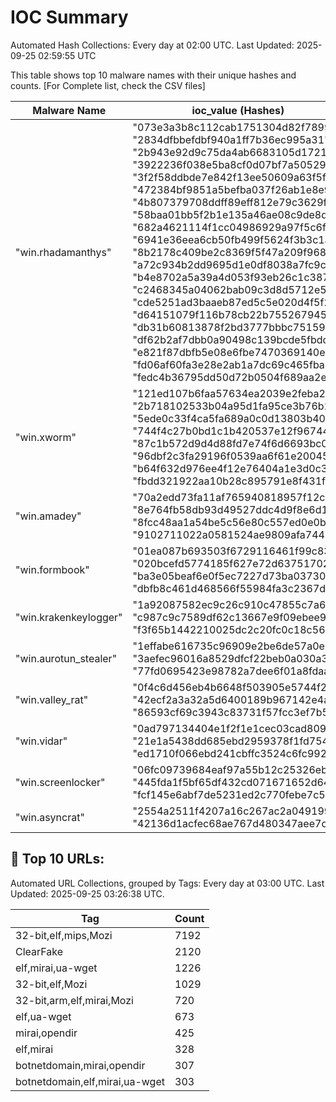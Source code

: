 # IOC Summary

Automated Hash Collections: Every day at 02:00 UTC. Last Updated: 2025-09-25 02:59:55 UTC

This table shows top 10 malware names with their unique hashes and counts. [For Complete list, check the CSV files]

| Malware Name | ioc_value (Hashes) | Count |
|--------------|--------------------|-------|
|  "win.rhadamanthys" |  "073e3a3b8c112cab1751304d82f78997"<br> "2834dfbbefdbf940a1ff7b36ec995a31"<br> "2b943e92d9c75da4ab6683105d1721a6"<br> "3922236f038e5ba8cf0d07bf7a505294"<br> "3f2f58ddbde7e842f13ee50609a63f5f"<br> "472384bf9851a5befba037f26ab1e8e9"<br> "4b807379708ddff89eff812e79c3629f"<br> "58baa01bb5f2b1e135a46ae08c9de8dd"<br> "682a4621114f1cc04986929a97f5c6f5"<br> "6941e36eea6cb50fb499f5624f3b3c1a"<br> "8b2178c409be2c8369f5f47a209f968b"<br> "a72c934b2dd9695d1e0df8038a7fc9c4"<br> "b4e8702a5a39a4d053f93eb26c1c3870"<br> "c2468345a04062bab09c3d8d5712e56f"<br> "cde5251ad3baaeb87ed5c5e020d4f5f2"<br> "d64151079f116b78cb22b755267945f5"<br> "db31b60813878f2bd3777bbbc7515932"<br> "df62b2af7dbb0a90498c139bcde5fbdd"<br> "e821f87dbfb5e08e6fbe7470369140e2"<br> "fd06af60fa3e28e2ab1a7dc69c465fba"<br> "fedc4b36795dd50d72b0504f689aa2e7" | 21 |
|  "win.xworm" |  "121ed107b6faa57634ea2039e2feba2e"<br> "2b718102533b04a95d1fa95ce3b76b2a"<br> "5ede0c33f4ca5fa689a0c0d13803b401"<br> "744f4c27b0bd1c1b420537e12f96744f"<br> "87c1b572d9d4d88fd7e74f6d6693bc03"<br> "96dbf2c3fa29196f0539aa6f61e20045"<br> "b64f632d976ee4f12e76404a1e3d0c3a"<br> "fbdd321922aa10b28c895791e8f431f8" | 8 |
|  "win.amadey" |  "70a2edd73fa11af765940818957f12ca"<br> "8e764fb58db93d49527ddc4d9f8e6d11"<br> "8fcc48aa1a54be5c56e80c557ed0e0bf"<br> "9102711022a0581524ae9809afa7449c" | 4 |
|  "win.formbook" |  "01ea087b693503f6729116461f99c83f"<br> "020bcefd5774185f627e72d63751702e"<br> "ba3e05beaf6e0f5ec7227d73ba03730c"<br> "dbfb8c461d468566f55984fa3c2367d1" | 4 |
|  "win.krakenkeylogger" |  "1a92087582ec9c26c910c47855c7a6cb"<br> "c987c9c7589df62c13667e9f09ebee99"<br> "f3f65b1442210025dc2c20fc0c18c568" | 3 |
|  "win.aurotun_stealer" |  "1effabe616735c96909e2be6de57a0e1"<br> "3aefec96016a8529dfcf22beb0a030a3"<br> "77fd0695423e98782a7dee6f01a8fdaa" | 3 |
|  "win.valley_rat" |  "0f4c6d456eb4b6648f503905e5744f2c"<br> "42ecf2a3a32a5d6400189b967142e4ab"<br> "86593cf69c3943c83731f57fcc3ef7b5" | 3 |
|  "win.vidar" |  "0ad797134404e1f2f1e1cec03cad8090"<br> "21e1a5438dd685ebd2959378f1fd754e"<br> "ed1710f066ebd241cbffc3524c6fc992" | 3 |
|  "win.screenlocker" |  "06fc09739684eaf97a55b12c25326eb5"<br> "445fda1f5bf65df432cd071671652d64"<br> "fcf145e6abf7de5231ed2c770febe7c5" | 3 |
|  "win.asyncrat" |  "2554a2511f4207a16c267ac2a049199a"<br> "42136d1acfec68ae767d480347aee7ce" | 2 |

<!-- url_summary_start -->
## 🔗 Top 10 URLs:

Automated URL Collections, grouped by Tags: Every day at 03:00 UTC. Last Updated: 2025-09-25 03:26:38 UTC.

| Tag | Count |
|-----|-------|
| 32-bit,elf,mips,Mozi | 7192 |
| ClearFake | 2120 |
| elf,mirai,ua-wget | 1226 |
| 32-bit,elf,Mozi | 1029 |
| 32-bit,arm,elf,mirai,Mozi | 720 |
| elf,ua-wget | 673 |
| mirai,opendir | 425 |
| elf,mirai | 328 |
| botnetdomain,mirai,opendir | 307 |
| botnetdomain,elf,mirai,ua-wget | 303 |
<!-- url_summary_end -->
